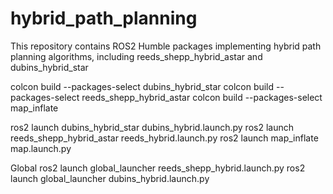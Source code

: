 # hybrid_path_planning
 This repository contains ROS2 Humble packages implementing hybrid path planning algorithms, including reeds_shepp_hybrid_astar and dubins_hybrid_star


 colcon build --packages-select dubins_hybrid_star
 colcon build --packages-select reeds_shepp_hybrid_astar
 colcon build --packages-select map_inflate



ros2 launch dubins_hybrid_star dubins_hybrid.launch.py
ros2 launch reeds_shepp_hybrid_astar reeds_hybrid.launch.py
ros2 launch map_inflate map.launch.py



Global 
ros2 launch global_launcher reeds_shepp_hybrid.launch.py
ros2 launch global_launcher dubins_hybrid.launch.py